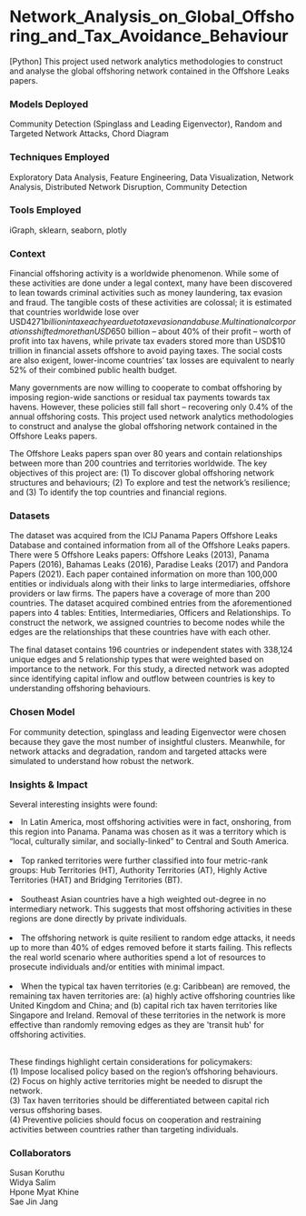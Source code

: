 # Network_Analysis_on_Global_Offshoring_and_Tax_Avoidance_Behaviour
[Python] This project used network analytics methodologies to construct and analyse the global offshoring network contained in the Offshore Leaks papers.

### Models Deployed
Community Detection (Spinglass and Leading Eigenvector), Random and Targeted Network Attacks, Chord Diagram

### Techniques Employed
Exploratory Data Analysis, Feature Engineering, Data Visualization, Network Analysis, Distributed Network Disruption, Community Detection

### Tools Employed
iGraph, sklearn, seaborn, plotly

### Context
Financial offshoring activity is a worldwide phenomenon. While some of these activities are done under a legal context, many have been discovered to lean towards criminal activities such as money laundering, tax evasion and fraud. The tangible costs of these activities are colossal; it is estimated that countries worldwide lose over USD$4271 billion in tax each year due to tax evasion and abuse. Multinational corporations shifted more than USD$650 billion – about 40% of their profit – worth of profit into tax havens, while private tax evaders stored more than USD$10 trillion in financial assets offshore to avoid paying taxes. The social costs are also exigent, lower-income countries’ tax losses are equivalent to nearly 52% of their combined public health budget. <br>

Many governments are now willing to cooperate to combat offshoring by imposing region-wide sanctions or residual tax payments towards tax havens. However, these policies still fall short – recovering only 0.4% of the annual offshoring costs. This project used network analytics methodologies to construct and analyse the global offshoring network contained in the Offshore Leaks papers. <br>

The Offshore Leaks papers span over 80 years and contain relationships between more than 200 countries and territories worldwide. The key objectives of this project are: (1) To discover global offshoring network structures and behaviours; (2) To explore and test the network’s resilience; and (3) To identify the top countries and financial regions.

### Datasets
The dataset was acquired from the ICIJ Panama Papers Offshore Leaks Database and contained information from all of the Offshore Leaks papers. There were 5 Offshore Leaks papers: Offshore Leaks (2013), Panama Papers (2016), Bahamas Leaks (2016), Paradise Leaks (2017) and Pandora Papers (2021). Each paper contained information on more than 100,000 entities or individuals along with their links to large intermediaries, offshore providers or law firms. The papers have a coverage of more than 200 countries. The dataset acquired combined entries from the aforementioned papers into 4 tables: Entities, Intermediaries, Officers and Relationships. To construct the network, we assigned countries to become nodes while the edges are the relationships that these countries have with each other. <br>

The final dataset contains 196 countries or independent states with 338,124 unique edges and 5 relationship types that were weighted based on importance to the network. For this study, a directed network was adopted since identifying capital inflow and outflow between countries is key to understanding offshoring behaviours.

### Chosen Model
For community detection, spinglass and leading Eigenvector were chosen because they gave the most number of insightful clusters. Meanwhile, for network attacks and degradation, random and targeted attacks were simulated to understand how robust the network.
<br>

### Insights & Impact
Several interesting insights were found: <br>
<li> In Latin America, most offshoring activities were in fact, onshoring, from this region into Panama. Panama was chosen as it was a territory which is “local, culturally similar, and socially-linked” to Central and South America.</li> <br>
<li> Top ranked territories were further classified into four metric-rank groups: Hub Territories (HT), Authority Territories (AT), Highly Active Territories (HAT) and Bridging Territories (BT).</li> <br>
<li> Southeast Asian countries have a high weighted out-degree in no intermediary network. This suggests that most offshoring activities in these regions are done directly by private individuals.</li> <br>
<li> The offshoring network is quite resilient to random edge attacks, it needs up to more than 40% of edges removed before it starts failing. This reflects the real world scenario where authorities spend a lot of resources to prosecute individuals and/or entities with minimal impact.</li><br>
<li> When the typical tax haven territories (e.g: Caribbean) are removed, the remaining tax haven territories are: (a) highly active offshoring countries like United Kingdom and China; and (b) capital rich tax haven territories like Singapore and Ireland. Removal of these territories in the network is more effective than randomly removing edges as they are 'transit hub' for offshoring activities.</li> <br>

These findings highlight certain considerations for policymakers: <br>
(1) Impose localised policy based on the region’s offshoring behaviours. <br>
(2) Focus on highly active territories might be needed to disrupt the network. <br>
(3) Tax haven territories should be differentiated between capital rich versus offshoring bases. <br>
(4) Preventive policies should focus on cooperation and restraining activities between countries rather than targeting individuals.

### Collaborators
Susan Koruthu <br>
Widya Salim <br>
Hpone Myat Khine <br>
Sae Jin Jang
